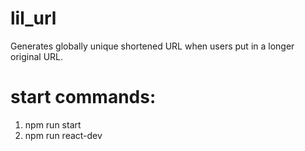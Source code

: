 # lil_url

Generates globally unique shortened URL when users put in a longer original URL.

# start commands:

1. npm run start
2. npm run react-dev
